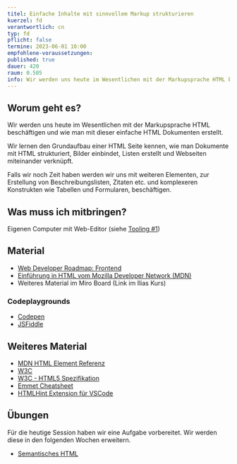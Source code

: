 ```yaml
---
titel: Einfache Inhalte mit sinnvollem Markup strukturieren
kuerzel: fd
verantwortlich: cn
typ: fd
pflicht: false
termine: 2023-06-01 10:00
empfohlene-voraussetzungen: 
published: true
dauer: 420
raum: 0.505
info: Wir werden uns heute im Wesentlichen mit der Markupsprache HTML beschäftigen und wie man mit dieser einfache HTML Dokumente erstellt.
---
```


## Worum geht es?
Wir werden uns heute im Wesentlichen mit der Markupsprache HTML beschäftigen und wie man mit dieser einfache HTML Dokumenten erstellt.

Wir lernen den Grundaufbau einer HTML Seite kennen, wie man Dokumente mit HTML strukturiert, Bilder einbindet, Listen erstellt und Webseiten miteinander verknüpft.

Falls wir noch Zeit haben werden wir uns mit weiteren Elementen, zur Erstellung von Beschreibungslisten, Zitaten etc. und komplexeren Konstrukten wie Tabellen und Formularen, beschäftigen.


## Was muss ich mitbringen?
Eigenen Computer mit Web-Editor (siehe [Tooling #1](../tooling-1/))

## Material
- [Web Developer Roadmap: Frontend](https://roadmap.sh/frontend)
- [Einführung in HTML vom Mozilla Developer Network (MDN)](https://developer.mozilla.org/en-US/docs/Learn/HTML/Introduction_to_HTML)
- Weiteres Material im Miro Board (Link im Ilias Kurs)

### Codeplaygrounds
- [Codepen](http://codepen.io)
- [JSFiddle](http://jsfiddle.net)

## Weiteres Material
- [MDN HTML Element Referenz](https://developer.mozilla.org/de/docs/Web/HTML/Element)
- [W3C](http://www.w3.org)
- [W3C - HTML5 Spezifikation](https://html.spec.whatwg.org/)
- [Emmet Cheatsheet](https://docs.emmet.io/cheat-sheet/)
- [HTMLHint Extension für VSCode](https://marketplace.visualstudio.com/items?itemName=mkaufman.HTMLHint)


## Übungen
Für die heutige Session haben wir eine Aufgabe vorbereitet. Wir werden diese in den folgenden Wochen erweitern.

- [Semantisches HTML](../../assignments/fd_01_html-1/)


